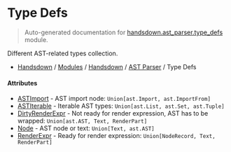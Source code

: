 # Type Defs

> Auto-generated documentation for [handsdown.ast_parser.type_defs](https://github.com/vemel/handsdown/blob/master/handsdown/ast_parser/type_defs.py) module.

Different AST-related types collection.

- [Handsdown](../../README.md#-handsdown---python-documentation-generator) / [Modules](../../MODULES.md#modules) / [Handsdown](../index.md#handsdown) / [AST Parser](index.md#ast-parser) / Type Defs

#### Attributes

- [ASTImport](#astimport) - AST import node: `Union[ast.Import, ast.ImportFrom]`
- [ASTIterable](#astiterable) - Iterable AST types: `Union[ast.List, ast.Set, ast.Tuple]`
- [DirtyRenderExpr](#dirtyrenderexpr) - Not ready for render expression, AST has to be wrapped: `Union[ast.AST, Text, RenderPart]`
- [Node](#node) - AST node or text: `Union[Text, ast.AST]`
- [RenderExpr](#renderexpr) - Ready for render expression: `Union[NodeRecord, Text, RenderPart]`
